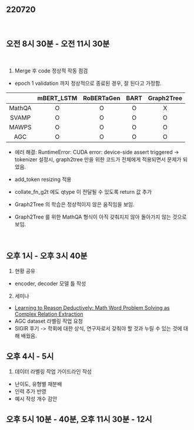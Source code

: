 ## 220720

<br>

## 오전 8시 30분 - 오전 11시 30분

<br>

1. Merge 후 code 정상적 작동 점검

- epoch 1 validation 까지 정상적으로 종료된 경우, 잘 된다고 가정함.

||mBERT_LSTM|RoBERTaGen|BART|Graph2Tree|
|:-:|:-:|:-:|:-:|:-:|
|MathQA|O|O|O|X|
|SVAMP|O|O|O|O|
|MAWPS|O|O|O|O|
|AGC|O|O|O|O|

- 에러 해결: RuntimeError: CUDA error: device-side assert triggered -> tokenizer 설정시, graph2tree 만을 위한 코드가 전체에게 적용되면서 문제가 되었음.

- add_token resizing 적용

- collate_fn_g2t 에도 qtype 이 전달될 수 있도록 return 값 추가

- Graph2Tree 의 학습은 정상적이지 않은 움직임을 보임.

- Graph2Tree 를 위한 MathQA 형식이 아직 갖춰지지 않아 돌아가지 않는 것으로 보임.

<br>

## 오후 1시 - 오후 3시 40분

1. 현황 공유
- encoder, decoder 모델 틀 작성

2. 세미나
- [Learning to Reason Deductively: Math Word Problem Solving as Complex Relation Extraction](https://heygeronimo.tistory.com/7)
- AGC dataset 라벨링 작업 요청
- SIGIR 후기 -> 학회에 대한 상식, 연구자로서 갖춰야 할 것과 누릴 수 있는 것에 대해 배웠음.

## 오후 4시 - 5시

1. 데이터 라벨링 작업 가이드라인 작성
- 난이도, 유형별 재분배
- 인력 추가 반영
- 예시 작성 개수 감안


## 오후 5시 10분 - 40분, 오후 11시 30분 - 12시